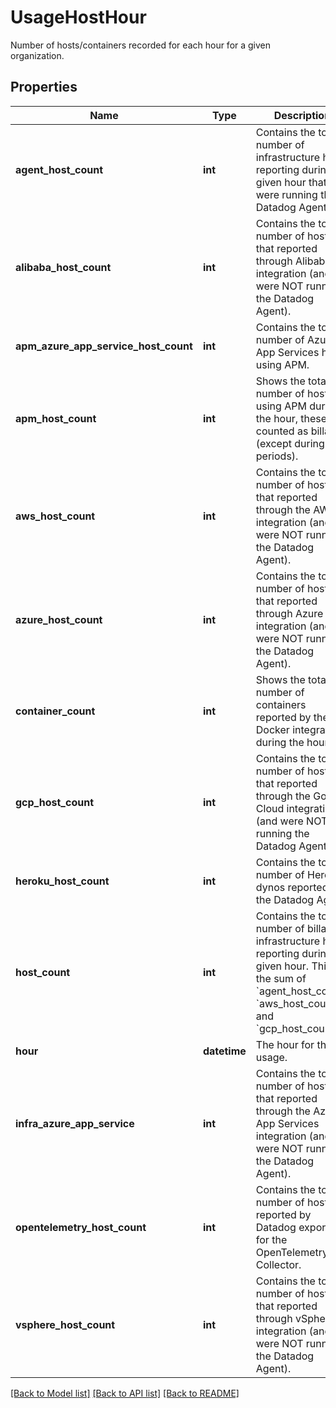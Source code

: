 # UsageHostHour

Number of hosts/containers recorded for each hour for a given organization.

## Properties

| Name                                 | Type         | Description                                                                                                                                                                                            | Notes      |
| ------------------------------------ | ------------ | ------------------------------------------------------------------------------------------------------------------------------------------------------------------------------------------------------ | ---------- |
| **agent_host_count**                 | **int**      | Contains the total number of infrastructure hosts reporting during a given hour that were running the Datadog Agent.                                                                                   | [optional] |
| **alibaba_host_count**               | **int**      | Contains the total number of hosts that reported through Alibaba integration (and were NOT running the Datadog Agent).                                                                                 | [optional] |
| **apm_azure_app_service_host_count** | **int**      | Contains the total number of Azure App Services hosts using APM.                                                                                                                                       | [optional] |
| **apm_host_count**                   | **int**      | Shows the total number of hosts using APM during the hour, these are counted as billable (except during trial periods).                                                                                | [optional] |
| **aws_host_count**                   | **int**      | Contains the total number of hosts that reported through the AWS integration (and were NOT running the Datadog Agent).                                                                                 | [optional] |
| **azure_host_count**                 | **int**      | Contains the total number of hosts that reported through Azure integration (and were NOT running the Datadog Agent).                                                                                   | [optional] |
| **container_count**                  | **int**      | Shows the total number of containers reported by the Docker integration during the hour.                                                                                                               | [optional] |
| **gcp_host_count**                   | **int**      | Contains the total number of hosts that reported through the Google Cloud integration (and were NOT running the Datadog Agent).                                                                        | [optional] |
| **heroku_host_count**                | **int**      | Contains the total number of Heroku dynos reported by the Datadog Agent.                                                                                                                               | [optional] |
| **host_count**                       | **int**      | Contains the total number of billable infrastructure hosts reporting during a given hour. This is the sum of &#x60;agent_host_count&#x60;, &#x60;aws_host_count&#x60;, and &#x60;gcp_host_count&#x60;. | [optional] |
| **hour**                             | **datetime** | The hour for the usage.                                                                                                                                                                                | [optional] |
| **infra_azure_app_service**          | **int**      | Contains the total number of hosts that reported through the Azure App Services integration (and were NOT running the Datadog Agent).                                                                  | [optional] |
| **opentelemetry_host_count**         | **int**      | Contains the total number of hosts reported by Datadog exporter for the OpenTelemetry Collector.                                                                                                       | [optional] |
| **vsphere_host_count**               | **int**      | Contains the total number of hosts that reported through vSphere integration (and were NOT running the Datadog Agent).                                                                                 | [optional] |

[[Back to Model list]](README.md#documentation-for-models) [[Back to API list]](README.md#documentation-for-api-endpoints) [[Back to README]](README.md)
